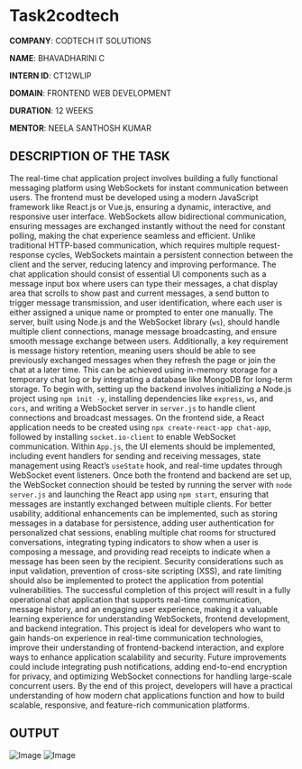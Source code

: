 # Task2codtech

**COMPANY**: CODTECH IT SOLUTIONS

**NAME**: BHAVADHARINI C

**INTERN ID**: CT12WLIP

**DOMAIN**: FRONTEND WEB DEVELOPMENT

**DURATION**: 12 WEEKS

**MENTOR**: NEELA SANTHOSH KUMAR

## DESCRIPTION OF THE TASK
The real-time chat application project involves building a fully functional messaging platform using WebSockets for instant communication between users. The frontend must be developed using a modern JavaScript framework like React.js or Vue.js, ensuring a dynamic, interactive, and responsive user interface. WebSockets allow bidirectional communication, ensuring messages are exchanged instantly without the need for constant polling, making the chat experience seamless and efficient. Unlike traditional HTTP-based communication, which requires multiple request-response cycles, WebSockets maintain a persistent connection between the client and the server, reducing latency and improving performance. The chat application should consist of essential UI components such as a message input box where users can type their messages, a chat display area that scrolls to show past and current messages, a send button to trigger message transmission, and user identification, where each user is either assigned a unique name or prompted to enter one manually. The server, built using Node.js and the WebSocket library (`ws`), should handle multiple client connections, manage message broadcasting, and ensure smooth message exchange between users. Additionally, a key requirement is message history retention, meaning users should be able to see previously exchanged messages when they refresh the page or join the chat at a later time. This can be achieved using in-memory storage for a temporary chat log or by integrating a database like MongoDB for long-term storage. To begin with, setting up the backend involves initializing a Node.js project using `npm init -y`, installing dependencies like `express`, `ws`, and `cors`, and writing a WebSocket server in `server.js` to handle client connections and broadcast messages. On the frontend side, a React application needs to be created using `npx create-react-app chat-app`, followed by installing `socket.io-client` to enable WebSocket communication. Within `App.js`, the UI elements should be implemented, including event handlers for sending and receiving messages, state management using React’s `useState` hook, and real-time updates through WebSocket event listeners. Once both the frontend and backend are set up, the WebSocket connection should be tested by running the server with `node server.js` and launching the React app using `npm start`, ensuring that messages are instantly exchanged between multiple clients. For better usability, additional enhancements can be implemented, such as storing messages in a database for persistence, adding user authentication for personalized chat sessions, enabling multiple chat rooms for structured conversations, integrating typing indicators to show when a user is composing a message, and providing read receipts to indicate when a message has been seen by the recipient. Security considerations such as input validation, prevention of cross-site scripting (XSS), and rate limiting should also be implemented to protect the application from potential vulnerabilities. The successful completion of this project will result in a fully operational chat application that supports real-time communication, message history, and an engaging user experience, making it a valuable learning experience for understanding WebSockets, frontend development, and backend integration. This project is ideal for developers who want to gain hands-on experience in real-time communication technologies, improve their understanding of frontend-backend interaction, and explore ways to enhance application scalability and security. Future improvements could include integrating push notifications, adding end-to-end encryption for privacy, and optimizing WebSocket connections for handling large-scale concurrent users. By the end of this project, developers will have a practical understanding of how modern chat applications function and how to build scalable, responsive, and feature-rich communication platforms.

## OUTPUT

![Image](https://github.com/user-attachments/assets/d3ca5b40-688b-4dbf-9687-49cf852e8111)
![Image](https://github.com/user-attachments/assets/6ec8096d-77ab-4ef7-8e33-285e16c127ac)
